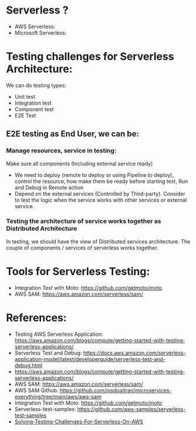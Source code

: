 # Serverless ?
- AWS Serverless: 
- Microsoft Serverless: 

# Testing challenges for Serverless Architecture:
We can do testing types:
- Unit test
- Integration test
- Component test
- E2E Test

## E2E testing as End User, we can be:

### Manage resources, service in testing:  
Make sure all components (Including external service ready)
- We need to deploy (remote to deploy or using Pipeline to deploy), control the resource, how make them be ready before starting test, Run and Debug in Remote action
- Depend on the external services (Controlled by Third-party). Consider to test the logic when the service works with other services or external service.

### Testing the architecture of service works together as Distributed Architecture

In testing, we should have the view of Distributed services architecture. 
The couple of components / services of serverless works together.

# Tools for Serverless Testing:
- Integration Test with Moto: https://github.com/getmoto/moto
- AWS SAM: https://aws.amazon.com/serverless/sam/


# References:
- Testing AWS Serverless Application: https://aws.amazon.com/blogs/compute/getting-started-with-testing-serverless-applications/
- Serverless Test and Debug: https://docs.aws.amazon.com/serverless-application-model/latest/developerguide/serverless-test-and-debug.html
- https://aws.amazon.com/blogs/compute/getting-started-with-testing-serverless-applications/
- AWS SAM: https://aws.amazon.com/serverless/sam/
- AWS SAM Github: https://github.com/josdoaitran/microservices-everything/tree/main/aws/aws-sam
- Integration Test with Moto: https://github.com/getmoto/moto
- Serverless-test-samples: https://github.com/aws-samples/serverless-test-samples
- [Solving-Testing-Challenges-For-Serverless-On-AWS](https://lifesciences-resources.awscloud.com/vidyard-all-players/apmwq3d4s4-solving-testing-challenges-for-serverless-on-aws-2)